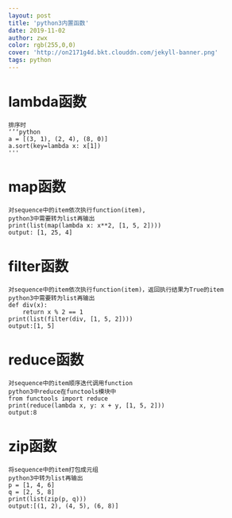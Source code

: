 ```yaml
---
layout: post
title: 'python3内置函数'
date: 2019-11-02
author: zwx
color: rgb(255,0,0)
cover: 'http://on2171g4d.bkt.clouddn.com/jekyll-banner.png'
tags: python
---
```


# lambda函数
    排序时
    ‘’‘python
    a = [(3, 1), (2, 4), (8, 0)]
    a.sort(key=lambda x: x[1])
    '''

# map函数
    对sequence中的item依次执行function(item),
    python3中需要转为list再输出
    print(list(map(lambda x: x**2, [1, 5, 2])))
    output: [1, 25, 4]

# filter函数
    对sequence中的item依次执行function(item)，返回执行结果为True的item
    python3中需要转为list再输出
    def div(x):
        return x % 2 == 1
    print(list(filter(div, [1, 5, 2])))
    output:[1, 5]

# reduce函数
    对sequence中的item顺序迭代调用function
    python3中reduce在functools模块中
    from functools import reduce
    print(reduce(lambda x, y: x + y, [1, 5, 2]))
    output:8

# zip函数
    将sequence中的item打包成元组
    python3中转为list再输出
    p = [1, 4, 6]
    q = [2, 5, 8]
    print(list(zip(p, q)))
    output:[(1, 2), (4, 5), (6, 8)]
